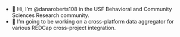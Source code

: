 - 👋 Hi, I’m @danaroberts108 in the USF Behavioral and Community Sciences Research community.
- 👀 I’m going to be working on a cross-platform data aggregator for various REDCap cross-project integration.
